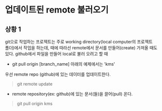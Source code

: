 # 업데이트된 remote 불러오기

## 상황 1

git으로 작업하는 프로젝트는 주로 working directory(local computer의 프로젝트 폴더)에서 작업을 하는데, 때에 따라선 remote에서 문서를 만들어(create) 가져올 때도 있다. github에서 파일을 만들어 local로 불러 오려고 할 때



* git pull origin [branch_name] 아래의 예제에서는 'kms'

우선 remote repo (github)에 있는 데이터를 업데이트한다.

>git remote update

* remote repository(ex: github)에 있는 문서(들)을 끌어(pull) 온다.

>git pull origin kms
